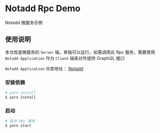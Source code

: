 # Notadd Rpc Demo

Notadd 微服务示例

## 使用说明

本仓库是微服务的 `Server` 端，单独可以运行，如需调用此 Rpc 服务，需要使用 `Notadd Application` 作为 `Client` 端来对外提供 GraphQL 接口

`Notadd Application` 仓库地址： [Notadd](https://github.com/notadd/notadd)

### 安装依赖

```bash
# yarn install
$ yarn install
```

### 启动

```bash
# 启动 Rpc 服务
$ yarn start
```